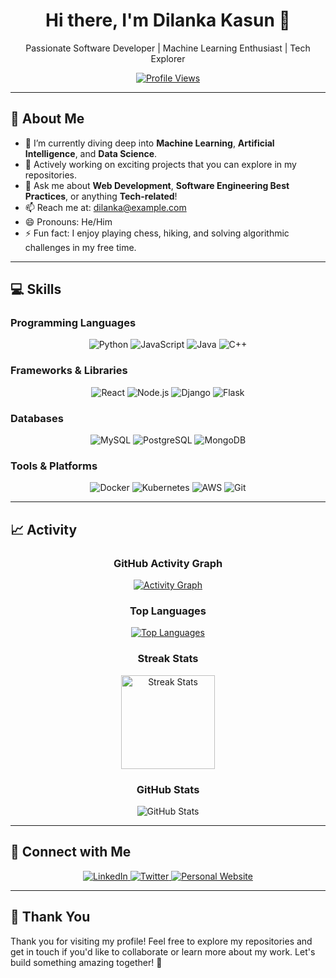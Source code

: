 <!-- Header Section -->
<div align="center">
  <h1>Hi there, I'm <b>Dilanka Kasun</b> 👋</h1>
  <p>
    Passionate Software Developer | Machine Learning Enthusiast | Tech Explorer
  </p>
  <a href="https://komarev.com/ghpvc/?username=DilankaKasun&color=brightgreen">
    <img src="https://komarev.com/ghpvc/?username=DilankaKasun&color=brightgreen" alt="Profile Views" />
  </a>
</div>

---

## 🌟 About Me

- 🌱 I’m currently diving deep into **Machine Learning**, **Artificial Intelligence**, and **Data Science**.
- 🚀 Actively working on exciting projects that you can explore in my repositories.
- 💬 Ask me about **Web Development**, **Software Engineering Best Practices**, or anything **Tech-related**!
- 📫 Reach me at: [dilanka@example.com](mailto:dilanka2018kasun@gmail.com)
- 😄 Pronouns: He/Him
- ⚡ Fun fact: I enjoy playing chess, hiking, and solving algorithmic challenges in my free time.

---

## 💻 Skills

### Programming Languages
<p align="center">
  <img src="https://img.shields.io/badge/Python-3776AB?style=for-the-badge&logo=python&logoColor=white" alt="Python" />
  <img src="https://img.shields.io/badge/JavaScript-F7DF1E?style=for-the-badge&logo=javascript&logoColor=black" alt="JavaScript" />
  <img src="https://img.shields.io/badge/Java-007396?style=for-the-badge&logo=java&logoColor=white" alt="Java" />
  <img src="https://img.shields.io/badge/C++-00599C?style=for-the-badge&logo=cplusplus&logoColor=white" alt="C++" />
</p>

### Frameworks & Libraries
<p align="center">
  <img src="https://img.shields.io/badge/React-20232A?style=for-the-badge&logo=react&logoColor=61DAFB" alt="React" />
  <img src="https://img.shields.io/badge/Node.js-339933?style=for-the-badge&logo=nodedotjs&logoColor=white" alt="Node.js" />
  <img src="https://img.shields.io/badge/Django-092E20?style=for-the-badge&logo=django&logoColor=white" alt="Django" />
  <img src="https://img.shields.io/badge/Flask-000000?style=for-the-badge&logo=flask&logoColor=white" alt="Flask" />
</p>

### Databases
<p align="center">
  <img src="https://img.shields.io/badge/MySQL-4479A1?style=for-the-badge&logo=mysql&logoColor=white" alt="MySQL" />
  <img src="https://img.shields.io/badge/PostgreSQL-336791?style=for-the-badge&logo=postgresql&logoColor=white" alt="PostgreSQL" />
  <img src="https://img.shields.io/badge/MongoDB-4EA94B?style=for-the-badge&logo=mongodb&logoColor=white" alt="MongoDB" />
</p>

### Tools & Platforms
<p align="center">
  <img src="https://img.shields.io/badge/Docker-2496ED?style=for-the-badge&logo=docker&logoColor=white" alt="Docker" />
  <img src="https://img.shields.io/badge/Kubernetes-326CE5?style=for-the-badge&logo=kubernetes&logoColor=white" alt="Kubernetes" />
  <img src="https://img.shields.io/badge/AWS-232F3E?style=for-the-badge&logo=amazonaws&logoColor=white" alt="AWS" />
  <img src="https://img.shields.io/badge/Git-F05032?style=for-the-badge&logo=git&logoColor=white" alt="Git" />
</p>

---

## 📈 Activity

<h3 align="center">GitHub Activity Graph</h3>

<p align="center">
  <a href="https://github.com/DilankaKasun/github-readme-activity-graph">
    <img src="https://github-readme-activity-graph.vercel.app/graph?username=DilankaKasun&bg_color=tokyo-night&color=708090&line=24292e&point=24292e&area=true&hide_border=true" alt="Activity Graph" />
  </a>
</p>

<h3 align="center">Top Languages</h3>

<p align="center">
  <a href="https://github.com/DilankaKasun/github-readme-stats">
    <img src="https://github-readme-stats.vercel.app/api/top-langs/?username=DilankaKasun&layout=compact&theme=algolia&hide_border=false" alt="Top Languages" />
  </a>
</p>

<h3 align="center">Streak Stats</h3>

<p align="center">
  <img src="https://github-readme-streak-stats.herokuapp.com/?user=DilankaKasun&theme=transparent" height="150" alt="Streak Stats" />
</p>

<h3 align="center">GitHub Stats</h3>

<p align="center">
  <img src="https://github-readme-stats.vercel.app/api?username=DilankaKasun&theme=transparent&show_icons=true&show=reviews,prs_merged,prs_merged_percentage&hide=contribs,issues" alt="GitHub Stats" />
</p>

---

## 🤝 Connect with Me

<p align="center">
  <a href="https://www.linkedin.com/in/dilankakasun/">
    <img src="https://img.shields.io/badge/LinkedIn-0A66C2?style=for-the-badge&logo=linkedin&logoColor=white" alt="LinkedIn" />
  </a>
  <a href="https://twitter.com/DilankaKasun">
    <img src="https://img.shields.io/badge/Twitter-1DA1F2?style=for-the-badge&logo=twitter&logoColor=white" alt="Twitter" />
  </a>
  <a href="https://dilankakasun.com">
    <img src="https://img.shields.io/badge/Website-000000?style=for-the-badge&logo=aboutdotme&logoColor=white" alt="Personal Website" />
  </a>
</p>

---

## 🙏 Thank You

Thank you for visiting my profile! Feel free to explore my repositories and get in touch if you'd like to collaborate or learn more about my work. Let's build something amazing together! 🚀
